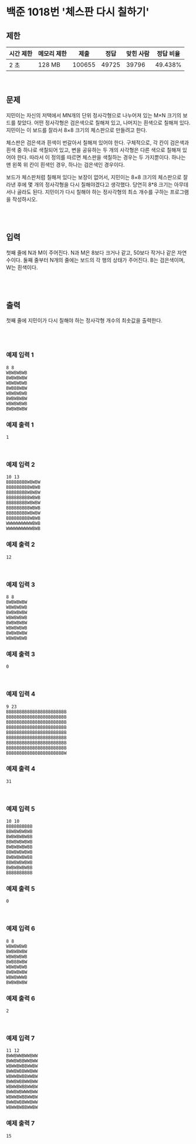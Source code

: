 # 백준 1018번 '체스판 다시 칠하기'

## 제한
|시간 제한|메모리 제한|제출|정답|맞힌 사람|정답 비율|
|------|------|---|---|----|----|
|2 초|128 MB|100655|49725|39796|49.438%|

<br>

## 문제
지민이는 자신의 저택에서 MN개의 단위 정사각형으로 나누어져 있는 M×N 크기의 보드를 찾았다. 어떤 정사각형은 검은색으로 칠해져 있고, 나머지는 흰색으로 칠해져 있다. 지민이는 이 보드를 잘라서 8×8 크기의 체스판으로 만들려고 한다.

체스판은 검은색과 흰색이 번갈아서 칠해져 있어야 한다. 구체적으로, 각 칸이 검은색과 흰색 중 하나로 색칠되어 있고, 변을 공유하는 두 개의 사각형은 다른 색으로 칠해져 있어야 한다. 따라서 이 정의를 따르면 체스판을 색칠하는 경우는 두 가지뿐이다. 하나는 맨 왼쪽 위 칸이 흰색인 경우, 하나는 검은색인 경우이다.

보드가 체스판처럼 칠해져 있다는 보장이 없어서, 지민이는 8×8 크기의 체스판으로 잘라낸 후에 몇 개의 정사각형을 다시 칠해야겠다고 생각했다. 당연히 8*8 크기는 아무데서나 골라도 된다. 지민이가 다시 칠해야 하는 정사각형의 최소 개수를 구하는 프로그램을 작성하시오.

<br><br>

## 입력
첫째 줄에 N과 M이 주어진다. N과 M은 8보다 크거나 같고, 50보다 작거나 같은 자연수이다. 둘째 줄부터 N개의 줄에는 보드의 각 행의 상태가 주어진다. B는 검은색이며, W는 흰색이다.

<br><br>

## 출력
첫째 줄에 지민이가 다시 칠해야 하는 정사각형 개수의 최솟값을 출력한다.

<br><br>
### 예제 입력 1
```
8 8
WBWBWBWB
BWBWBWBW
WBWBWBWB
BWBBBWBW
WBWBWBWB
BWBWBWBW
WBWBWBWB
BWBWBWBW
```
### 예제 출력 1
```
1
```
<br>

### 예제 입력 2
```
10 13
BBBBBBBBWBWBW
BBBBBBBBBWBWB
BBBBBBBBWBWBW
BBBBBBBBBWBWB
BBBBBBBBWBWBW
BBBBBBBBBWBWB
BBBBBBBBWBWBW
BBBBBBBBBWBWB
WWWWWWWWWWBWB
WWWWWWWWWWBWB
```
### 예제 출력 2
```
12
```
<br>

### 예제 입력 3
```
8 8
BWBWBWBW
WBWBWBWB
BWBWBWBW
WBWBWBWB
BWBWBWBW
WBWBWBWB
BWBWBWBW
WBWBWBWB
```
### 예제 출력 3
```
0
```
<br>

### 예제 입력 4
```
9 23
BBBBBBBBBBBBBBBBBBBBBBB
BBBBBBBBBBBBBBBBBBBBBBB
BBBBBBBBBBBBBBBBBBBBBBB
BBBBBBBBBBBBBBBBBBBBBBB
BBBBBBBBBBBBBBBBBBBBBBB
BBBBBBBBBBBBBBBBBBBBBBB
BBBBBBBBBBBBBBBBBBBBBBB
BBBBBBBBBBBBBBBBBBBBBBB
BBBBBBBBBBBBBBBBBBBBBBW
```
### 예제 출력 4
```
31
```
<br>

### 예제 입력 5
```
10 10
BBBBBBBBBB
BBWBWBWBWB
BWBWBWBWBB
BBWBWBWBWB
BWBWBWBWBB
BBWBWBWBWB
BWBWBWBWBB
BBWBWBWBWB
BWBWBWBWBB
BBBBBBBBBB
```
### 예제 출력 5
```
0
```
<br>

### 예제 입력 6
```
8 8
WBWBWBWB
BWBWBWBW
WBWBWBWB
BWBBBWBW
WBWBWBWB
BWBWBWBW
WBWBWWWB
BWBWBWBW
```
### 예제 출력 6
```
2
```
<br>

### 예제 입력 7
```
11 12
BWWBWWBWWBWW
BWWBWBBWWBWW
WBWWBWBBWWBW
BWWBWBBWWBWW
WBWWBWBBWWBW
BWWBWBBWWBWW
WBWWBWBBWWBW
BWWBWBWWWBWW
WBWWBWBBWWBW
BWWBWBBWWBWW
WBWWBWBBWWBW
```
### 예제 출력 7
```
15
```
